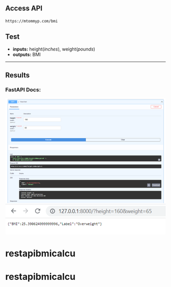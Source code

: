 ## Access  API

`https://mtommyp.com/bmi`

## Test

- **inputs:** height(_inches_), weight(_pounds_)
- **outputs:** BMI

---

## Results

### FastAPI Docs:

![screenshot](ss1.png)
![screenshot](ss2.png)

# restapibmicalcu
# restapibmicalcu
